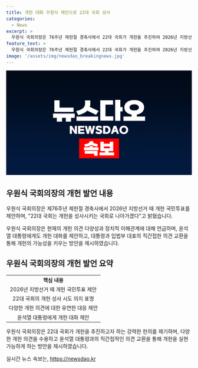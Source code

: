 ```yaml
---
title: 개헌 대화 우원식 제안으로 22대 국회 성사
categories:
  - News
excerpt: >
  우원식 국회의장은 76주년 제헌절 경축사에서 22대 국회가 개헌을 추진하여 2026년 지방선거 때 국민투표를 실시할 것을 제안했다. 또한, 다양한 개헌 의견을 수용하고 대통령에 대한 개헌 대화를 제안하며 협의를 강조했다. 이러한 발언으로 우원식 국회의장의 개헌 추진에 대한 의지가 확연히 드러나며, 국정개혁에 대한 관심을 끌고 있다.
feature_text: >
  우원식 국회의장은 76주년 제헌절 경축사에서 22대 국회가 개헌을 추진하여 2026년 지방선거 때 국민투표를 실시할 것을 제안했다. 또한, 다양한 개헌 의견을 수용하고 대통령에 대한 개헌 대화를 제안하며 협의를 강조했다. 이러한 발언으로 우원식 국회의장의 개헌 추진에 대한 의지가 확연히 드러나며, 국정개혁에 대한 관심을 끌고 있다.
image: '/assets/img/newsdao_breakingnews.jpg'
---
```


<p><img src="/assets/img/newsdao_breakingnews.jpg" alt="implanttips 속보" /></p>

<h2 data-ke-size="size26">우원식 국회의장의 개헌 발언 내용</h2>

<p>우원식 국회의장은 제76주년 제헌절 경축사에서 2026년 지방선거 때 개헌 국민투표를 제안하며, "22대 국회는 개헌을 성사시키는 국회로 나아가겠다"고 밝혔습니다.</p>

<p data-ke-size="size16">우원식 국회의장은 현재의 개헌 의견 다양성과 정치적 이해관계에 대해 언급하며, 윤석열 대통령에게도 개헌 대화를 제안하고, 대통령과 입법부 대표의 직간접한 의견 교환을 통해 개헌의 가능성을 키우는 방안을 제시하였습니다.</p>

<h2 data-ke-size="size26">우원식 국회의장의 개헌 발언 요약</h2>

<table>
  <tr>
    <td style="text-align: center; height: 17px;"><b>핵심 내용</b></td>
  </tr>
  <tr>
    <td style="text-align: center; height: 17px;">2026년 지방선거 때 개헌 국민투표 제안</td>
  </tr>
  <tr>
    <td style="text-align: center; height: 17px;">22대 국회의 개헌 성사 시도 의지 표명</td>
  </tr>
  <tr>
    <td style="text-align: center; height: 17px;">다양한 개헌 의견에 대한 유연한 대응 제안</td>
  </tr>
  <tr>
    <td style="text-align: center; height: 17px;">윤석열 대통령에게 개헌 대화 제안</td>
  </tr>
</table>

<p data-ke-size="size16">우원식 국회의장은 22대 국회가 개헌을 추진하고자 하는 강력한 헌의를 제기하며, 다양한 개헌 의견을 수용하고 윤석열 대통령과의 직간접적인 의견 교환을 통해 개헌을 실현 가능하게 하는 방안을 제시하였습니다.</p>
실시간 뉴스 속보는, <a href="https://newsdao.kr" rel="dofollow">https://newsdao.kr</a>


